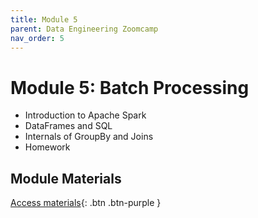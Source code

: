 ```yaml
---
title: Module 5
parent: Data Engineering Zoomcamp
nav_order: 5
---
```

# Module 5: Batch Processing

- Introduction to Apache Spark
- DataFrames and SQL
- Internals of GroupBy and Joins
- Homework

## Module Materials

[Access materials](https://github.com/DataTalksClub/data-engineering-zoomcamp/blob/main/05-batch/README.md){: .btn .btn-purple }